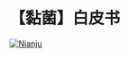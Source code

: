# 【黏菌】白皮书

[![Nianju](https://img.shields.io/badge/?style=flat-square)](https://github.com/ZhangWei-KUMO/wikiguild)